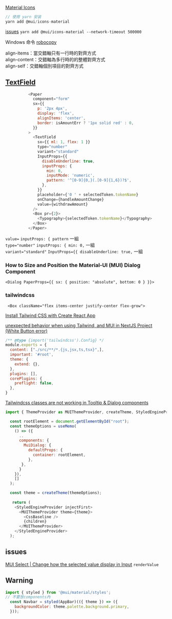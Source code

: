 
[Material Icons](https://mui.com/zh/material-ui/icons/)  

```js
// 使用 yarn 安装
yarn add @mui/icons-material
```

[issues](https://github.com/yarnpkg/yarn/issues/8754)
`yarn add @mui/icons-material --network-timeout 500000`

 Windows 命令  [robocopy](https://learn.microsoft.com/zh-tw/windows-server/administration/windows-commands/robocopy)


align-items：當交錯軸只有一行時的對齊方式  
align-content：交錯軸為多行時的的整體對齊方式  
align-self：交錯軸個別項目的對齊方式  

## [TextField](https://mui.com/zh/material-ui/react-text-field/)


```js
          <Paper
            component="form"
            sx={{
              p: '2px 4px',
              display: 'flex',
              alignItems: 'center',
              border: isAmountErr ? '1px solid red' : 0,
            }}
          >
            <TextField
              sx={{ ml: 1, flex: 1 }}
              type="number"
              variant="standard"
              InputProps={{
                disableUnderline: true,
                inputProps: {
                  min: 0,
                  inputMode: 'numeric',
                  pattern: '^[0-9]{0,}(.[0-9]{1,6})?$',
                },
              }}
              placeholder={'0 ' + selectedToken.tokenName}
              onChange={handleAmountChange}
              value={withdrawAmount}
            />
            <Box pr={2}>
              <Typography>{selectedToken.tokenName}</Typography>
            </Box>
          </Paper>
```

`value=` `inputProps: { pattern` 一組  
`type="number"` `inputProps: { min: 0,` 一組  
`variant="standard"` `InputProps={{ disableUnderline: true,` 一組  

### How to Size and Position the Material-UI (MUI) Dialog Component  
`<Dialog PaperProps={{ sx: { position: "absolute", bottom: 0 } }}>`

### tailwindcss

` <Box className="flex items-center justify-center flex-grow">`

[Install Tailwind CSS with Create React App](https://tailwindcss.com/docs/installation)

[unexpected behavior when using Tailwind, and MUI in NextJS Project (White Button error)](https://stackoverflow.com/questions/70536210/unexpected-behavior-when-using-tailwind-and-mui-in-nextjs-project-white-button)

```tailwind.config.js
/** @type {import('tailwindcss').Config} */
module.exports = {
  content: ["./src/**/*.{js,jsx,ts,tsx}",],
  important: '#root',
  theme: {
    extend: {},
  },
  plugins: [],
  corePlugins: {
    preflight: false,
  },
}
```

[Tailwindcss classes are not working in Tooltip & Dialog components](https://github.com/mui/material-ui/issues/33424)  

```js
import { ThemeProvider as MUIThemeProvider, createTheme, StyledEngineProvider } from '@mui/material/styles';

  const rootElement = document.getElementById("root");
  const themeOptions = useMemo(
    () => ({
      ..
      components: {
        MuiDialog: {
          defaultProps: {
            container: rootElement,
          },
       },
      }
    }),
    []
  );

  const theme = createTheme(themeOptions);
  
   return (
    <StyledEngineProvider injectFirst>
      <MUIThemeProvider theme={theme}>
        <CssBaseline />
        {children}
      </MUIThemeProvider>
    </StyledEngineProvider>
  );
```

## issues

[MUI Select | Change how the selected value display in Input](https://stackoverflow.com/questions/69648684/mui-select-change-how-the-selected-value-display-in-input) `renderValue`

## Warning

```js
import { styled } from '@mui/material/styles';
// 不要放components內
  const Navbar = styled(AppBar)(({ theme }) => ({
    backgroundColor: theme.palette.background.primary,
  }));
```

